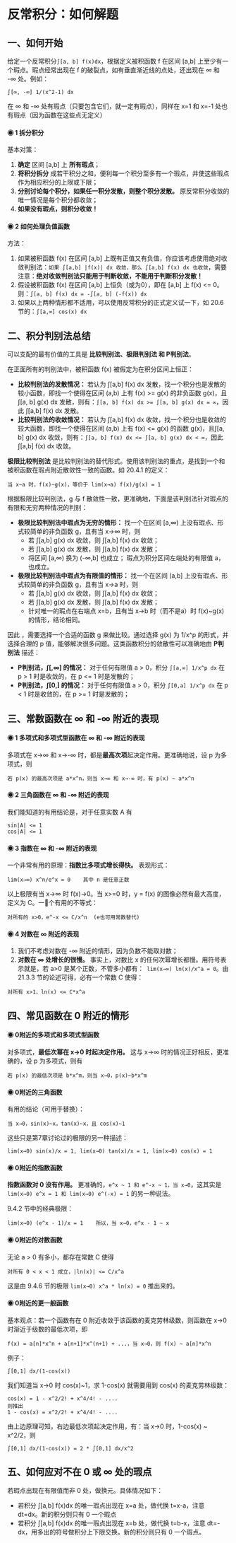 # 反常积分：如何解题

## 一、如何开始
给定一个反常积分```∫[a, b] f(x)dx```，根据定义被积函数 f 在区间 [a,b] 上至少有一个瑕点。瑕点经常出现在 f 的破裂点，如有垂直渐近线的点处，还出现在 ∞ 和 -∞ 处。例如：
```
∫[∞, -∞] 1/(x^2-1) dx
```
在 ∞ 和 -∞ 处有瑕点（只要包含它们，就一定有瑕点），同样在 x=1 和 x=-1 处也有瑕点（因为函数在这些点无定义）

#### ◉ 1 拆分积分
基本对策：

1. **确定** 区间 [a,b] 上 **所有瑕点**；
2. **将积分拆分** 成若干积分之和，便利每一个积分至多有一个瑕点，并使这些瑕点作为相应积分的上限或下限；
3. **分别讨论每个积分，如果任一积分发散，则整个积分发散。** 原反常积分收敛的唯一情况是每个积分都收敛；
4. **如果没有瑕点，则积分收敛！**

#### ◉ 2 如何处理负值函数
方法：

1. 如果被积函数 f(x) 在区间 [a,b] 上既有正值又有负值，你应该考虑使用绝对收敛判别法：```如果 ∫[a,b] |f(x)| dx 收敛，那么 ∫[a,b] f(x) dx 也收敛```，需要注意：**绝对收敛判别法只能用于判断收敛，不能用于判断积分发散！**
2. 假设被积函数 f(x) 在区间 [a,b] 上恒负（或为0），即在 [a,b] 上 f(x) <= 0。则：```∫[a, b] f(x) dx = -∫[a, b] (-f(x)) dx```
3. 如果以上两种情形都不适用，可以使用反常积分的正式定义试一下，如 20.6 节的：```∫[a,∞] cos(x) dx```

## 二、积分判别法总结
可以支配的最有价值的工具是 **比较判别法、极限判别法 和 P判别法**。

在正面所有的判别法中，被积函数 f(x) 被假定为在积分区间上恒正：

* **比较判别法的发散情况：** 若认为 ∫[a,b] f(x) dx 发散，找一个积分也是发散的较小函数，即找一个使得在区间 (a,b) 上有 f(x) >= g(x) 的非负函数 g(x)，且∫[a, b] g(x) dx 发散，则有：```∫[a, b] f(x) dx >= ∫[a, b] g(x) dx = ∞```，因此 ∫[a,b] f(x) dx 发散。
* **比较判别法的收敛情况：** 若认为 ∫[a,b] f(x) dx 收敛，找一个积分也是收敛的较大函数，即找一个使得在区间 (a,b) 上有 f(x) <= g(x) 的函数 g(x)，且∫[a, b] g(x) dx 收敛，则有：```∫[a, b] f(x) dx <= ∫[a, b] g(x) dx < ∞```，因此 ∫[a,b] f(x) dx 收敛。

**极限比较判别法** 是比较判别法的替代形式。使用该判别法的重点，是找到一个和被积函数在瑕点附近散敛性一致的函数。如 20.4.1 的定义：
```
当 x~a 时，f(x)~g(x)，等价于 lim(x→a) f(x)/g(x) = 1
```
根据极限比较判别法，g 与 f 散敛性一致，更准确地，下面是该判别法针对瑕点的有限和无穷两种情况的判别：
* **极限比较判别法中瑕点为无穷的情形：** 找一个在区间 [a,∞) 上没有瑕点、形式较简单的非负函数 g，且有当 x→∞ 时，则
    * 若 ∫[a,b] g(x) dx 收敛，则 ∫[a,b] f(x) dx 收敛；
    * 若 ∫[a,b] g(x) dx 发散，则 ∫[a,b] f(x) dx 发散；
    * 将区间 [a,∞) 换为 (-∞,b] 也成立； 瑕点为积分区间左端处的有限值 a，也成立。
* **极限比较判别法中瑕点为有限值的情形：** 找一个在区间 (a,b] 上没有瑕点、形式较简单的非负函数 g，且有当 x→a 时，则
    * 若 ∫[a,b] g(x) dx 收敛，则 ∫[a,b] f(x) dx 收敛；
    * 若 ∫[a,b] g(x) dx 发散，则 ∫[a,b] f(x) dx 发散；
    * 针对唯一的瑕点在右端点 x=b，且有当 x→b 时（而不是a）时 f(x)~g(x)的情形，结论相同。

因此 ，需要选择一个合适的函数 g 来做比较。通过选择 g(x) 为 1/x^p 的形式，并选择合理的 p 值，能够解决很多问题。这类函数积分的敛散性可以准确地由 **P判别法** 描述：
* **P判别法，∫[,∞] 的情况：** 对于任何有限值 a > 0，积分 ```∫[a,∞] 1/x^p dx``` 在 p > 1 时是收敛的，在 p <= 1 时是发散的；
* **P判别法，∫[0,] 的情况：** 对于任何有限值 a > 0，积分 ```∫[0,a] 1/x^p dx``` 在 p < 1 时是收敛的，在 p >= 1 时是发散的；

## 三、常数函数在 ∞ 和 -∞ 附近的表现

#### ◉ 1 多项式和多项式型函数在 ∞ 和 -∞ 附近的表现


多项式在 x→∞ 和 x→-∞ 时，都是**最高次项**起决定作用。更准确地说，设 p 为多项式，则
```
若 p(x) 的最高次项是 a*x^n，则当 x→∞ 和 x→-∞ 时，有 p(x) ~ a*x^n
```

#### ◉ 2 三角函数在 ∞ 和 -∞ 附近的表现

我们能知道的有用结论是，对于任意实数 A 有
```
sin|A| <= 1
cos|A| <= 1
```

#### ◉ 3 指数在 ∞ 和 -∞ 附近的表现

一个非常有用的原理：**指数比多项式增长得快。** 表现形式：
```
lim(x→∞) x^n/e^x = 0    其中 n 是任意正数
```
以上极限有当 x→∞ 时 f(x)→0。当 x>=0 时，y = f(x) 的图像必然有最大高度，定义为 C。一个有用的不等式：
```
对所有的 x>0，e^-x <= C/x^n  (e也可用常数替代)
```

#### ◉ 4 对数在 ∞ 附近的表现

1. 我们不考虑对数在 -∞ 附近的情形，因为负数不能取对数；
2. **对数在 ∞ 处增长的很慢。** 事实上，对数比 x 的任何次幂增长都慢。用符号表示就是，若 a>0 是某个正数，不管多小都有：``` lim(x→∞) ln(x)/x^a = 0```。由 21.3.3 节的论述可得，必有一个常数 C 使得：
```
对所有 x>1，ln(x) <= C*x^a
```

## 四、常见函数在 0 附近的情形

#### ◉ 0附近的多项式和多项式型函数
对多项式，**最低次幂在 x→0 时起决定作用。** 这与 x→∞ 时的情况正好相反，更准确的，设 p 为多项式，则有
```
若 p(x) 的最低次项是 b*x^m，则当 x→0，p(x)~b*x^m
```

#### ◉ 0附近的三角函数
有用的结论（可用于替换）：
```
当 x→0，sin(x)~x，tan(x)~x，且 cos(x)~1
```
这些只是第7章讨论过的极限的另一种描述：
```
lim(x→0) sin(x)/x = 1, lim(x→0) tan(x)/x = 1, lim(x→0) cos(x) = 1
```

#### ◉ 0附近的指数函数
**指数函数对 0 没有作用。** 更准确的，```e^x ~ 1 和 e^-x ~ 1，当 x→0```，这其实是 ```lim(x→0) e^x = 1 和 lim(x→0) e^(-x) = 1``` 的另一种说法。

9.4.2 节中的经典极限：
```
lim(x→0) (e^x - 1)/x = 1    所以，当 x→0，e^x - 1 ~ x
```
#### ◉ 0附近的对数函数
无论 a > 0 有多小，都存在常数 C 使得
```
对所有 0 < x < 1 成立，|ln(x)| <= C/x^a
```
这是由 9.4.6 节的极限 ```lim(x→0) x^a * ln(x) = 0``` 推出来的。

#### ◉ 0附近的更一般函数
基本观点：若一个函数有在 0 附近收敛于该函数的麦克劳林级数，则函数在 x→0 时渐近于级数的最低次项，即
```
f(x) = a[n]*x^n + a[n+1]*x^(n+1) + ...，当 x→0，则 f(x) ~ a[n]*x^n
```
例子：
```
∫[0,1] dx/(1-cos(x))
```
我们知道当 x→0 时 cos(x)~1，求 1-cos(x) 就需要用到 cos(x) 的麦克劳林级数：
```
cos(x) = 1 - x^2/2! + x^4/4! - ....
则推出
1 - cos(x) = x^2/2! + x^4/4! - ....
```
由上边原理可知，右边最低次项起决定作用，有：当 x→0 时，1-cos(x) ~ x^2/2，则
```
∫[0,1] dx/(1-cos(x)) = 2 * ∫[0,1] dx/x^2
```

## 五、如何应对不在 0 或 ∞ 处的瑕点
若瑕点出现在有限值而非 0 处，做换元。具体情况如下：
* 若积分 ∫[a,b] f(x)dx 的唯一瑕点出现在 x=a 处，做代换 t=x-a，注意 dt=dx。新的积分则只有 0 一个瑕点
* 若积分 ∫[a,b] f(x)dx 的唯一瑕点出现在 x=b 处，做代换 t=b-x，注意 dt=-dx，用多出的符号做积分上下限交换。新的积分则只有 0 一个瑕点。
